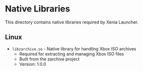 # Native Libraries

This directory contains native libraries required by Xenia Launcher.

## Linux

- `libzarchive.so` - Native library for handling Xbox ISO archives
  - Required for extracting and managing Xbox ISO files
  - Built from the zarchive project
  - Version: 1.0.0
